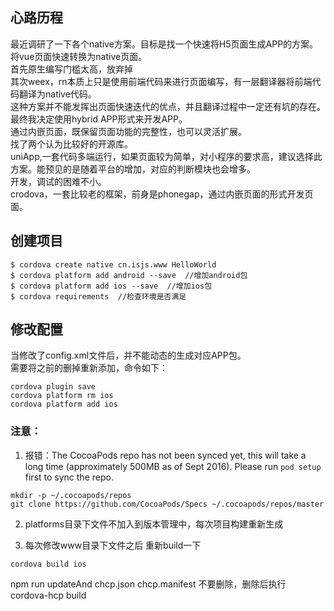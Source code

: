 ## 心路历程
  最近调研了一下各个native方案。目标是找一个快速将H5页面生成APP的方案。     
将vue页面快速转换为native页面。      
首先原生编写门槛太高，放弃掉         
其次weex，rn本质上只是使用前端代码来进行页面编写，有一层翻译器将前端代码翻译为native代码。      
这种方案并不能发挥出页面快速迭代的优点，并且翻译过程中一定还有坑的存在。      
最终我决定使用hybrid APP形式来开发APP。      
通过内嵌页面，既保留页面功能的完整性，也可以灵活扩展。      
找了两个认为比较好的开源库。      
uniApp,一套代码多端运行，如果页面较为简单，对小程序的要求高，建议选择此方案。能预见的是随着平台的增加，对应的判断模块也会增多。      
开发，调试的困难不小。      
crodova，一套比较老的框架，前身是phonegap，通过内嵌页面的形式开发页面。      

## 创建项目
```
$ cordova create native cn.isjs.www HelloWorld
$ cordova platform add android --save  //增加android包
$ cordova platform add ios --save  //增加ios包
$ cordova requirements  //检查环境是否满足
```

## 修改配置
当修改了config.xml文件后，并不能动态的生成对应APP包。      
需要将之前的删掉重新添加，命令如下：
```
cordova plugin save
cordova platform rm ios
cordova platform add ios
```    

### 注意：
1. 报错：The CocoaPods repo has not been synced yet, this will take a long time (approximately 500MB as of Sept 2016). Please run `pod setup` first to sync the repo.
```
mkdir -p ~/.cocoapods/repos
git clone https://github.com/CocoaPods/Specs ~/.cocoapods/repos/master
```
2. platforms目录下文件不加入到版本管理中，每次项目构建重新生成    

3. 每次修改www目录下文件之后 重新build一下     
```
cordova build ios
```

npm run updateAnd
chcp.json
chcp.manifest 不要删除，删除后执行 cordova-hcp build
